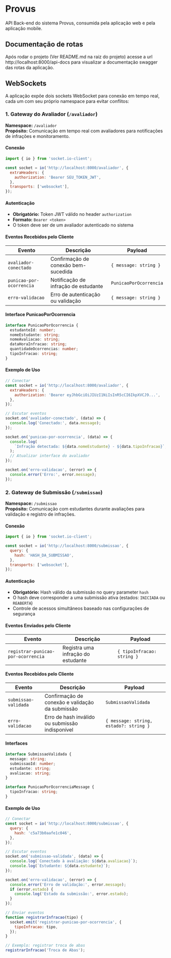 # Provus

API Back-end do sistema Provus, consumida pela aplicação web e pela aplicação mobile.

## Documentação de rotas

Após rodar o projeto (Ver README.md na raiz do projeto) acesse a url http://localhost:8000/api-docs para visualizar a documentação swagger das rotas da aplicação.

## WebSockets

A aplicação expõe dois sockets WebSocket para conexão em tempo real, cada um com seu próprio namespace para evitar conflitos:

### 1. Gateway do Avaliador (`/avaliador`)

**Namespace:** `/avaliador`  
**Propósito:** Comunicação em tempo real com avaliadores para notificações de infrações e monitoramento.

#### Conexão

```javascript
import { io } from 'socket.io-client';

const socket = io('http://localhost:8000/avaliador', {
  extraHeaders: {
    authorization: 'Bearer SEU_TOKEN_JWT',
  },
  transports: ['websocket'],
});
```

#### Autenticação

- **Obrigatório:** Token JWT válido no header `authorization`
- **Formato:** `Bearer <token>`
- O token deve ser de um avaliador autenticado no sistema

#### Eventos Recebidos pelo Cliente

| Evento                   | Descrição                            | Payload                |
| ------------------------ | ------------------------------------ | ---------------------- |
| `avaliador-conectado`    | Confirmação de conexão bem-sucedida  | `{ message: string }`  |
| `punicao-por-ocorrencia` | Notificação de infração de estudante | `PunicaoPorOcorrencia` |
| `erro-validacao`         | Erro de autenticação ou validação    | `{ message: string }`  |

#### Interface PunicaoPorOcorrencia

```typescript
interface PunicaoPorOcorrencia {
  estudanteId: number;
  nomeEstudante: string;
  nomeAvaliacao: string;
  dataHoraInfracao: string;
  quantidadeOcorrencias: number;
  tipoInfracao: string;
}
```

#### Exemplo de Uso

```javascript
// Conectar
const socket = io('http://localhost:8000/avaliador', {
  extraHeaders: {
    authorization: 'Bearer eyJhbGciOiJIUzI1NiIsInR5cCI6IkpXVCJ9...',
  },
});

// Escutar eventos
socket.on('avaliador-conectado', (data) => {
  console.log('Conectado:', data.message);
});

socket.on('punicao-por-ocorrencia', (data) => {
  console.log(
    `Infração detectada: ${data.nomeEstudante} - ${data.tipoInfracao}`,
  );
  // Atualizar interface do avaliador
});

socket.on('erro-validacao', (error) => {
  console.error('Erro:', error.message);
});
```

### 2. Gateway de Submissão (`/submissao`)

**Namespace:** `/submissao`  
**Propósito:** Comunicação com estudantes durante avaliações para validação e registro de infrações.

#### Conexão

```javascript
import { io } from 'socket.io-client';

const socket = io('http://localhost:8000/submissao', {
  query: {
    hash: 'HASH_DA_SUBMISSAO',
  },
  transports: ['websocket'],
});
```

#### Autenticação

- **Obrigatório:** Hash válido da submissão no query parameter `hash`
- O hash deve corresponder a uma submissão ativa (estados: `INICIADA` ou `REABERTA`)
- Controle de acessos simultâneos baseado nas configurações de segurança

#### Eventos Enviados pelo Cliente

| Evento                             | Descrição                          | Payload                    |
| ---------------------------------- | ---------------------------------- | -------------------------- |
| `registrar-punicao-por-ocorrencia` | Registra uma infração do estudante | `{ tipoInfracao: string }` |

#### Eventos Recebidos pelo Cliente

| Evento               | Descrição                                       | Payload                                |
| -------------------- | ----------------------------------------------- | -------------------------------------- |
| `submissao-validada` | Confirmação de conexão e validação da submissão | `SubmissaoValidada`                    |
| `erro-validacao`     | Erro de hash inválido ou submissão indisponível | `{ message: string, estado?: string }` |

#### Interfaces

```typescript
interface SubmissaoValidada {
  message: string;
  submissaoId: number;
  estudante: string;
  avaliacao: string;
}

interface PunicaoPorOcorrenciaMessage {
  tipoInfracao: string;
}
```

#### Exemplo de Uso

```javascript
// Conectar
const socket = io('http://localhost:8000/submissao', {
  query: {
    hash: 'c5a73b0aafe1c046',
  },
});

// Escutar eventos
socket.on('submissao-validada', (data) => {
  console.log(`Conectado à avaliação: ${data.avaliacao}`);
  console.log(`Estudante: ${data.estudante}`);
});

socket.on('erro-validacao', (error) => {
  console.error('Erro de validação:', error.message);
  if (error.estado) {
    console.log('Estado da submissão:', error.estado);
  }
});

// Enviar eventos
function registrarInfracao(tipo) {
  socket.emit('registrar-punicao-por-ocorrencia', {
    tipoInfracao: tipo,
  });
}

// Exemplo: registrar troca de abas
registrarInfracao('Troca de Abas');
```
